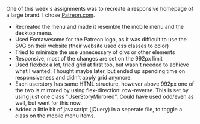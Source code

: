 One of this week's assignments was to recreate a responsive homepage of a large brand. I chose [Patreon.com](www.patreon.com).

*   Recreated the menu and made it resemble the mobile menu and the desktop menu. 
*   Used Fontawesome for the Patreon logo, as it was difficult to use the SVG on their website (their website used css classes to color)
*   Tried to minimize the use unnecessary of divs or other elements 
*   Responsive, most of the changes are set on the 992px limit
*   Used flexbox a lot, tried grid at first too, but wasn't needed to achieve what I wanted. Thought maybe later, but ended up spending time on responsiveness and didn't apply grid anymore.
*   Each userstory has same HTML structure, however above 992px one of the two is mirrored by using flex-direction: row-reverse. This is set by using just one class "UserStoryMirrored". Could have used odd/even as well, but went for this now. 
*   Added a little bit of javascript (jQuery) in a seperate file, to toggle a class on the mobile menu items.
